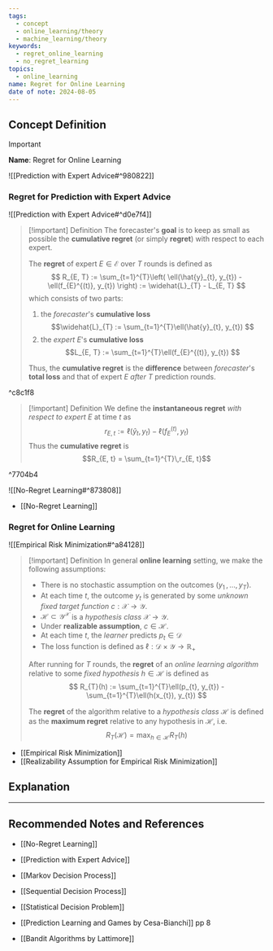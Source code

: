```yaml
---
tags:
  - concept
  - online_learning/theory
  - machine_learning/theory
keywords:
  - regret_online_learning
  - no_regret_learning
topics:
  - online_learning
name: Regret for Online Learning
date of note: 2024-08-05
---
```


## Concept Definition

>[!important]
>**Name**: Regret for Online Learning

![[Prediction with Expert Advice#^980822]]


### Regret for Prediction with Expert Advice

![[Prediction with Expert Advice#^d0e7f4]]


>[!important] Definition
>The forecaster's **goal** is to keep as small as possible the **cumulative regret** (or simply **regret**) with respect to each expert.
>
>The **regret** of expert  $E\in \mathcal{E}$ over $T$ rounds is defined as
>$$
>R_{E, T} := \sum_{t=1}^{T}\left( \ell(\hat{y}_{t}, y_{t}) - \ell(f_{E}^{(t)}, y_{t}) \right) := \widehat{L}_{T} - L_{E, T}
>$$
>which consists of two parts: 
>1. the *forecaster*'s **cumulative loss**  $$\widehat{L}_{T} := \sum_{t=1}^{T}\ell(\hat{y}_{t}, y_{t}) $$
>2. the *expert* $E$'s **cumulative loss**  $$L_{E, T} := \sum_{t=1}^{T}\ell(f_{E}^{(t)}, y_{t}) $$
>
>Thus, the **cumulative regret**  is the **difference** between *forecaster*'s **total loss** and that of expert $E$ *after* $T$ prediction rounds.

^c8c1f8

>[!important] Definition
>We define the **instantaneous regret** *with respect to expert* $E$ at time $t$ as
>$$
>r_{E, t} := \ell(\hat{y}_{t}, y_{t}) - \ell(f_{E}^{(t)}, y_{t})
>$$
>Thus the **cumulative regret** is $$R_{E, t} = \sum_{t=1}^{T}\,r_{E, t}$$

^7704b4

![[No-Regret Learning#^873808]]

- [[No-Regret Learning]]

### Regret for Online Learning

![[Empirical Risk Minimization#^a84128]]


>[!important] Definition
>In general **online learning** setting, we make the following assumptions:
>- There is no stochastic assumption on the outcomes $(y_{1} \,{,}\ldots{,}\,y_{T})$.
>- At each time $t$, the outcome $y_{t}$ is generated by some *unknown fixed target function* $c: \mathcal{X}\to \mathcal{Y}$. 
>- $\mathcal{H} \subset \mathcal{Y}^{\mathcal{X}}$ is a *hypothesis class* $\mathcal{X}\to \mathcal{Y}$.
>- Under **realizable assumption**, $c\in \mathcal{H}$.
>- At each time $t$, the *learner* predicts $p_{t}\in \mathcal{D}$
>- The loss function is defined as $\ell: \mathcal{D}\times \mathcal{Y} \to \mathbb{R}_{+}$
>  
>After running for $T$ rounds, the **regret** of an *online learning algorithm* relative to some *fixed hypothesis* $h\in \mathcal{H}$ is defined as
>$$
>R_{T}(h) := \sum_{t=1}^{T}\ell(p_{t}, y_{t}) - \sum_{t=1}^{T}\ell(h(x_{t}), y_{t})
>$$
>
>The **regret** of the algorithm relative to a *hypothesis class* $\mathcal{H}$ is defined as the **maximum regret** relative to any hypothesis in $\mathcal{H}$, i.e.
>$$
>R_{T}(\mathcal{H}) = \max_{h\in \mathcal{H}}R_{T}(h)
>$$

- [[Empirical Risk Minimization]]
- [[Realizability Assumption for Empirical Risk Minimization]]





## Explanation





-----------
##  Recommended Notes and References


- [[No-Regret Learning]]
- [[Prediction with Expert Advice]]



- [[Markov Decision Process]]
- [[Sequential Decision Process]]
- [[Statistical Decision Problem]]

- [[Prediction Learning and Games by Cesa-Bianchi]] pp 8
- [[Bandit Algorithms by Lattimore]] 